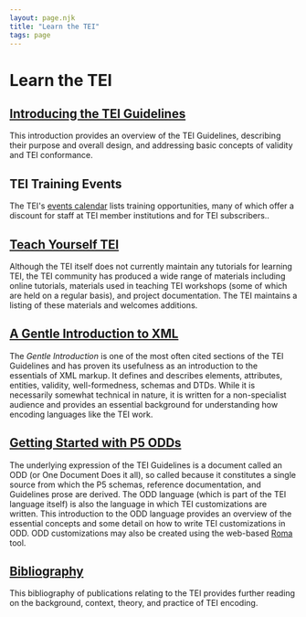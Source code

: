 ```yaml
---
layout: page.njk
title: "Learn the TEI"
tags: page
---
```

# Learn the TEI



[Introducing the TEI Guidelines](/support/learn/introducing-the-guidelines/)
----------------------------------------------------------------------------



 
 This introduction provides an overview of the TEI Guidelines, describing their purpose
 and overall design, and addressing basic concepts of validity and TEI conformance.
 
 
TEI Training Events
-------------------



 
 The TEI's [events calendar](http://members.tei-c.org/Events) lists training opportunities, many of which offer a discount for staff at TEI member
 institutions and for TEI subscribers..
 
 
[Teach Yourself TEI](https://www.tei-c.org/support/learn/teach-yourself-tei/)
-----------------------------------------------------------------------------



 
 Although the TEI itself does not currently maintain any tutorials for learning TEI,
 the TEI community has produced a wide range of materials including online tutorials,
 materials used in teaching TEI workshops (some of which are held on a regular basis),
 and project documentation. The TEI maintains a listing of these materials and welcomes
 additions.
 
 
[A Gentle Introduction to XML](../../release/doc/tei-p5-doc/en/html/SG.html)
----------------------------------------------------------------------------



 
 The *Gentle Introduction* is one of the most often cited sections of the TEI Guidelines and has proven its
 usefulness as an introduction to the essentials of XML markup. It defines and describes
 elements, attributes, entities, validity, well-formedness, schemas and DTDs. While
 it is necessarily somewhat technical in nature, it is written for a non-specialist
 audience and provides an essential background for understanding how encoding languages
 like the TEI work.
 
 
[Getting Started with P5 ODDs](https://www.tei-c.org/guidelines/customization/getting-started-with-p5-odds/)
------------------------------------------------------------------------------------------------------------



 
 The underlying expression of the TEI Guidelines is a document called an ODD (or One Document Does it all), so called because it constitutes a single source from which the P5 schemas, reference
 documentation, and Guidelines prose are derived. The ODD language (which is part of
 the TEI language itself) is also the language in which TEI customizations are written.
 This introduction to the ODD language provides an overview of the essential concepts
 and some detail on how to write TEI customizations in ODD. ODD customizations may
 also be created using the web-based [Roma](https://roma.tei-c.org) tool.
 
 
[Bibliography](https://www.tei-c.org/support/learn/a-bibliography-of-publications-related-to-the-text-encoding-initiative/)
---------------------------------------------------------------------------------------------------------------------------



 
 This bibliography of publications relating to the TEI provides further reading on
 the background, context, theory, and practice of TEI encoding.
 
 

